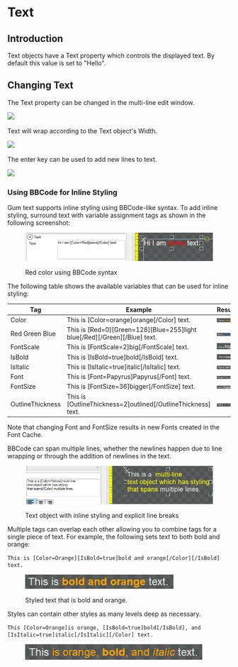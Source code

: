 # Text

## Introduction

Text objects have a Text property which controls the displayed text. By default this value is set to "Hello".

## Changing Text

The Text property can be changed in the multi-line edit window.

![](../../.gitbook/assets/GumIsAwesome.png)

Text will wrap according to the Text object's Width.

![](<../../.gitbook/assets/LineWrappingTextGum (1).png>)

The enter key can be used to add new lines to text.

![](<../../.gitbook/assets/NewlinesGum (1).png>)

### Using BBCode for Inline Styling

Gum text supports inline styling using BBCode-like syntax. To add inline styling, surround text with variable assignment tags as shown in the following screenshot:

<figure><img src="../../.gitbook/assets/image (2) (1) (1) (1) (1) (1) (1) (1) (1) (1) (1) (1) (1) (1).png" alt=""><figcaption><p>Red color using BBCode syntax</p></figcaption></figure>

The following table shows the available variables that can be used for inline styling:



<table><thead><tr><th width="129">Tag</th><th width="357">Example</th><th>Result</th></tr></thead><tbody><tr><td>Color</td><td>This is [Color=orange]orange[/Color] text.</td><td><img src="../../.gitbook/assets/image (1) (1) (1) (1) (1) (1) (1) (1) (1) (1) (1) (1) (1) (1) (1) (1) (1) (1) (1) (1) (1) (1) (1) (1) (1).png" alt="" data-size="original"></td></tr><tr><td>Red Green Blue</td><td>This is [Red=0][Green=128][Blue=255]light blue[/Red][/Green][/Blue] text.</td><td><img src="../../.gitbook/assets/image (2) (1) (1) (1) (1) (1) (1) (1) (1) (1) (1) (1) (1) (1) (1).png" alt="" data-size="original"></td></tr><tr><td>FontScale</td><td>This is [FontScale=2]big[/FontScale] text.</td><td><img src="../../.gitbook/assets/image (3) (1) (1) (1) (1) (1) (1) (1).png" alt="" data-size="original"></td></tr><tr><td>IsBold</td><td>This is [IsBold=true]bold[/IsBold] text.</td><td><img src="../../.gitbook/assets/image (4) (1) (1) (1) (1).png" alt="" data-size="original"></td></tr><tr><td>IsItalic</td><td>This is [IsItalic=true]italic[/IsItalic] text.</td><td><img src="../../.gitbook/assets/image (6) (1) (1) (1).png" alt="" data-size="original"></td></tr><tr><td>Font</td><td>This is [Font=Papyrus]Papyrus[/Font] text.</td><td><img src="../../.gitbook/assets/image (7) (1) (1) (1).png" alt="" data-size="original"></td></tr><tr><td>FontSize</td><td>This is [FontSize=36]bigger[/FontSize] text.</td><td><img src="../../.gitbook/assets/image (1) (1) (1) (1) (1) (1) (1) (1) (1) (1) (1) (1) (1) (1) (1) (1) (1) (1) (1) (1) (1) (1) (1) (1).png" alt="" data-size="original"></td></tr><tr><td>OutlineThickness</td><td>This is [OutlineThickness=2]outlined[/OutlineThickness] text.</td><td><img src="../../.gitbook/assets/image (8) (1) (1) (1).png" alt="" data-size="original"></td></tr></tbody></table>

Note that changing Font and FontSize results in new Fonts created in the Font Cache.

BBCode can span multiple lines, whether the newlines happen due to line wrapping or through the addition of newlines in the text.

<figure><img src="../../.gitbook/assets/image (1) (1) (1) (1) (1) (1) (1) (1) (1) (1) (1) (1) (1) (1) (1) (1) (1) (1) (1) (1) (1) (1).png" alt=""><figcaption><p>Text object with inline styling and explicit line breaks</p></figcaption></figure>

Multiple tags can overlap each other allowing you to combine tags for a single piece of text. For example, the following sets text to both bold and orange:

```bbcode
This is [Color=Orange][IsBold=true]bold and orange[/Color][/IsBold] text.
```

<figure><img src="../../.gitbook/assets/image (1) (1) (1) (1) (1) (1) (1) (1) (1) (1) (1) (1) (1) (1) (1) (1) (1) (1) (1) (1) (1) (1) (1).png" alt=""><figcaption><p>Styled text that is bold and orange.</p></figcaption></figure>

Styles can contain other styles as many levels deep as necessary.

```bbcode
This [Color=Orange]is orange, [IsBold=true]bold[/IsBold], and [IsItalic=true]italic[/IsItalic][/Color] text.    
```

<figure><img src="../../.gitbook/assets/image (2) (1) (1) (1) (1) (1) (1) (1) (1) (1) (1) (1) (1).png" alt=""><figcaption></figcaption></figure>
